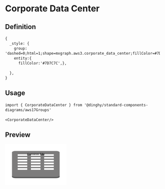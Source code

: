 # Corporate Data Center

## Definition

```
{
  _style: {
    group: 'dashed=0;html=1;shape=mxgraph.aws3.corporate_data_center;fillColor=#7D7C7C;gradientColor=none;dashed=0;',
    entity:{
      fillColor:'#7D7C7C',},
    
  },
}
```

## Usage

```
import { CorporateDataCenter } from '@dinghy/standard-components-diagrams/aws17Groups'

<CorporateDataCenter/>
```

## Preview

<img src="./corporate-data-center.png" width="200"/>
